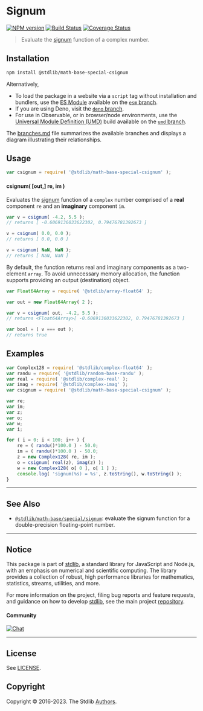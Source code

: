 <!--

@license Apache-2.0

Copyright (c) 2018 The Stdlib Authors.

Licensed under the Apache License, Version 2.0 (the "License");
you may not use this file except in compliance with the License.
You may obtain a copy of the License at

   http://www.apache.org/licenses/LICENSE-2.0

Unless required by applicable law or agreed to in writing, software
distributed under the License is distributed on an "AS IS" BASIS,
WITHOUT WARRANTIES OR CONDITIONS OF ANY KIND, either express or implied.
See the License for the specific language governing permissions and
limitations under the License.

-->

# Signum

[![NPM version][npm-image]][npm-url] [![Build Status][test-image]][test-url] [![Coverage Status][coverage-image]][coverage-url] <!-- [![dependencies][dependencies-image]][dependencies-url] -->

> Evaluate the [signum][signum] function of a complex number.

<!-- Section to include introductory text. Make sure to keep an empty line after the intro `section` element and another before the `/section` close. -->

<section class="intro">

</section>

<!-- /.intro -->

<!-- Package usage documentation. -->

<section class="installation">

## Installation

```bash
npm install @stdlib/math-base-special-csignum
```

Alternatively,

-   To load the package in a website via a `script` tag without installation and bundlers, use the [ES Module][es-module] available on the [`esm` branch][esm-url].
-   If you are using Deno, visit the [`deno` branch][deno-url].
-   For use in Observable, or in browser/node environments, use the [Universal Module Definition (UMD)][umd] build available on the [`umd` branch][umd-url].

The [branches.md][branches-url] file summarizes the available branches and displays a diagram illustrating their relationships.

</section>

<section class="usage">

## Usage

```javascript
var csignum = require( '@stdlib/math-base-special-csignum' );
```

#### csignum( \[out,] re, im )

Evaluates the [signum][signum] function of a `complex` number comprised of a **real** component `re` and an **imaginary** component `im`.

```javascript
var v = csignum( -4.2, 5.5 );
// returns [ -0.6069136033622302, 0.79476781392673 ]

v = csignum( 0.0, 0.0 );
// returns [ 0.0, 0.0 ]

v = csignum( NaN, NaN );
// returns [ NaN, NaN ]
```

By default, the function returns real and imaginary components as a two-element `array`. To avoid unnecessary memory allocation, the function supports providing an output (destination) object.

```javascript
var Float64Array = require( '@stdlib/array-float64' );

var out = new Float64Array( 2 );

var v = csignum( out, -4.2, 5.5 );
// returns <Float64Array>[ -0.6069136033622302, 0.79476781392673 ]

var bool = ( v === out );
// returns true
```

</section>

<!-- /.usage -->

<!-- Package usage notes. Make sure to keep an empty line after the `section` element and another before the `/section` close. -->

<section class="notes">

</section>

<!-- /.notes -->

<!-- Package usage examples. -->

<section class="examples">

## Examples

<!-- eslint no-undef: "error" -->

```javascript
var Complex128 = require( '@stdlib/complex-float64' );
var randu = require( '@stdlib/random-base-randu' );
var real = require( '@stdlib/complex-real' );
var imag = require( '@stdlib/complex-imag' );
var csignum = require( '@stdlib/math-base-special-csignum' );

var re;
var im;
var z;
var o;
var w;
var i;

for ( i = 0; i < 100; i++ ) {
    re = ( randu()*100.0 ) - 50.0;
    im = ( randu()*100.0 ) - 50.0;
    z = new Complex128( re, im );
    o = csignum( real(z), imag(z) );
    w = new Complex128( o[ 0 ], o[ 1 ] );
    console.log( 'signum(%s) = %s', z.toString(), w.toString() );
}
```

</section>

<!-- /.examples -->

<!-- Section to include cited references. If references are included, add a horizontal rule *before* the section. Make sure to keep an empty line after the `section` element and another before the `/section` close. -->

<section class="references">

</section>

<!-- /.references -->

<!-- Section for related `stdlib` packages. Do not manually edit this section, as it is automatically populated. -->

<section class="related">

* * *

## See Also

-   <span class="package-name">[`@stdlib/math-base/special/signum`][@stdlib/math/base/special/signum]</span><span class="delimiter">: </span><span class="description">evaluate the signum function for a double-precision floating-point number.</span>

</section>

<!-- /.related -->

<!-- Section for all links. Make sure to keep an empty line after the `section` element and another before the `/section` close. -->


<section class="main-repo" >

* * *

## Notice

This package is part of [stdlib][stdlib], a standard library for JavaScript and Node.js, with an emphasis on numerical and scientific computing. The library provides a collection of robust, high performance libraries for mathematics, statistics, streams, utilities, and more.

For more information on the project, filing bug reports and feature requests, and guidance on how to develop [stdlib][stdlib], see the main project [repository][stdlib].

#### Community

[![Chat][chat-image]][chat-url]

---

## License

See [LICENSE][stdlib-license].


## Copyright

Copyright &copy; 2016-2023. The Stdlib [Authors][stdlib-authors].

</section>

<!-- /.stdlib -->

<!-- Section for all links. Make sure to keep an empty line after the `section` element and another before the `/section` close. -->

<section class="links">

[npm-image]: http://img.shields.io/npm/v/@stdlib/math-base-special-csignum.svg
[npm-url]: https://npmjs.org/package/@stdlib/math-base-special-csignum

[test-image]: https://github.com/stdlib-js/math-base-special-csignum/actions/workflows/test.yml/badge.svg?branch=main
[test-url]: https://github.com/stdlib-js/math-base-special-csignum/actions/workflows/test.yml?query=branch:main

[coverage-image]: https://img.shields.io/codecov/c/github/stdlib-js/math-base-special-csignum/main.svg
[coverage-url]: https://codecov.io/github/stdlib-js/math-base-special-csignum?branch=main

<!--

[dependencies-image]: https://img.shields.io/david/stdlib-js/math-base-special-csignum.svg
[dependencies-url]: https://david-dm.org/stdlib-js/math-base-special-csignum/main

-->

[chat-image]: https://img.shields.io/gitter/room/stdlib-js/stdlib.svg
[chat-url]: https://app.gitter.im/#/room/#stdlib-js_stdlib:gitter.im

[stdlib]: https://github.com/stdlib-js/stdlib

[stdlib-authors]: https://github.com/stdlib-js/stdlib/graphs/contributors

[umd]: https://github.com/umdjs/umd
[es-module]: https://developer.mozilla.org/en-US/docs/Web/JavaScript/Guide/Modules

[deno-url]: https://github.com/stdlib-js/math-base-special-csignum/tree/deno
[umd-url]: https://github.com/stdlib-js/math-base-special-csignum/tree/umd
[esm-url]: https://github.com/stdlib-js/math-base-special-csignum/tree/esm
[branches-url]: https://github.com/stdlib-js/math-base-special-csignum/blob/main/branches.md

[stdlib-license]: https://raw.githubusercontent.com/stdlib-js/math-base-special-csignum/main/LICENSE

[signum]: https://en.wikipedia.org/wiki/Sign_function

<!-- <related-links> -->

[@stdlib/math/base/special/signum]: https://github.com/stdlib-js/math-base-special-signum

<!-- </related-links> -->

</section>

<!-- /.links -->
